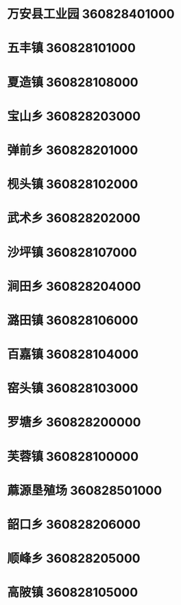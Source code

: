 # 万安县工业园 360828401000
# 五丰镇 360828101000
# 夏造镇 360828108000
# 宝山乡 360828203000
# 弹前乡 360828201000
# 枧头镇 360828102000
# 武术乡 360828202000
# 沙坪镇 360828107000
# 涧田乡 360828204000
# 潞田镇 360828106000
# 百嘉镇 360828104000
# 窑头镇 360828103000
# 罗塘乡 360828200000
# 芙蓉镇 360828100000
# 蔴源垦殖场 360828501000
# 韶口乡 360828206000
# 顺峰乡 360828205000
# 高陂镇 360828105000
